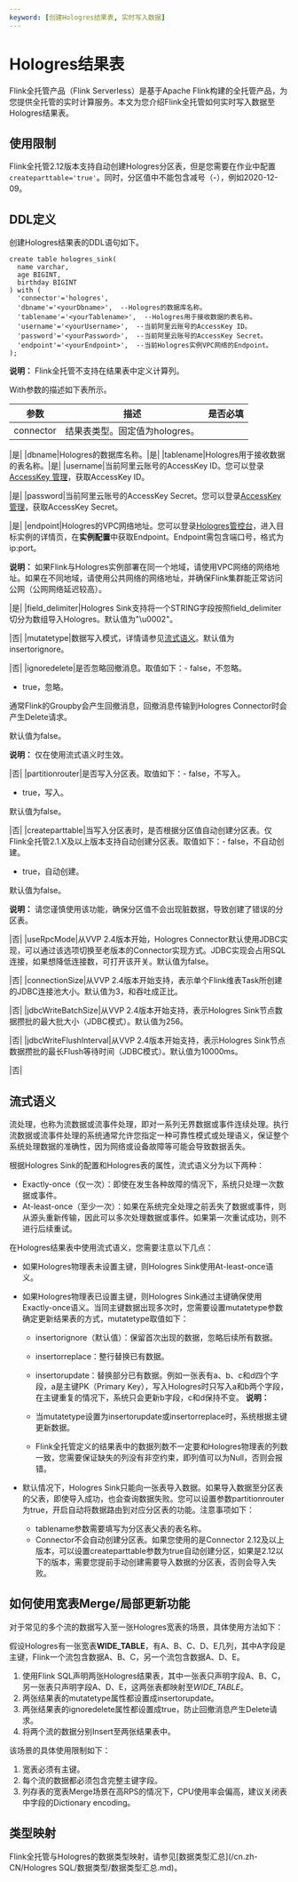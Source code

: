 ```yaml
---
keyword: [创建Hologres结果表, 实时写入数据]
---
```


# Hologres结果表

Flink全托管产品（Flink Serverless）是基于Apache Flink构建的全托管产品，为您提供全托管的实时计算服务。本文为您介绍Flink全托管如何实时写入数据至Hologres结果表。

## 使用限制

Flink全托管2.12版本支持自动创建Hologres分区表，但是您需要在作业中配置`createparttable='true'`。同时，分区值中不能包含减号（-），例如2020-12-09。

## DDL定义

创建Hologres结果表的DDL语句如下。

```
create table hologres_sink(
  name varchar,
  age BIGINT,
  birthday BIGINT
) with (
  'connector'='hologres',
  'dbname'='<yourDbname>',  --Hologres的数据库名称。
  'tablename'='<yourTablename>',  --Hologres用于接收数据的表名称。
  'username'='<yourUsername>',  --当前阿里云账号的AccessKey ID。
  'password'='<yourPassword>',  --当前阿里云账号的AccessKey Secret。
  'endpoint'='<yourEndpoint>',  --当前Hologres实例VPC网络的Endpoint。
);
```

**说明：** Flink全托管不支持在结果表中定义计算列。

With参数的描述如下表所示。

|参数|描述|是否必填|
|--|--|----|
|connector|结果表类型。固定值为hologres。

|是|
|dbname|Hologres的数据库名称。|是|
|tablename|Hologres用于接收数据的表名称。|是|
|username|当前阿里云账号的AccessKey ID。您可以登录[AccessKey 管理](https://ram.console.aliyun.com/manage/ak?spm=5176.2020520207.nav-right.dak.538b4c12VYbuIb)，获取AccessKey ID。

|是|
|password|当前阿里云账号的AccessKey Secret。您可以登录[AccessKey 管理](https://ram.console.aliyun.com/manage/ak?spm=5176.2020520207.nav-right.dak.538b4c12VYbuIb)，获取AccessKey Secret。

|是|
|endpoint|Hologres的VPC网络地址。您可以登录[Hologres管控台](https://hologram.console.aliyun.com/#/instance)，进入目标实例的详情页，在**实例配置**中获取Endpoint。Endpoint需包含端口号，格式为ip:port。

**说明：** 如果Flink与Hologres实例部署在同一个地域，请使用VPC网络的网络地址。如果在不同地域，请使用公共网络的网络地址，并确保Flink集群能正常访问公网（公网网络延迟较高）。

|是|
|field\_delimiter|Hologres Sink支持将一个STRING字段按照field\_delimiter切分为数组导入Hologres。默认值为"\\u0002"。

|否|
|mutatetype|数据写入模式，详情请参见[流式语义](#section_yce_507_nhr)。默认值为insertorignore。

|否|
|ignoredelete|是否忽略回撤消息。取值如下：-   false，不忽略。
-   true，忽略。

通常Flink的Groupby会产生回撤消息，回撤消息传输到Hologres Connector时会产生Delete请求。

默认值为false。

**说明：** 仅在使用流式语义时生效。

|否|
|partitionrouter|是否写入分区表。取值如下：-   false，不写入。
-   true，写入。

默认值为false。

|否|
|createparttable|当写入分区表时，是否根据分区值自动创建分区表。仅Flink全托管2.1.X及以上版本支持自动创建分区表。取值如下：-   false，不自动创建。
-   true，自动创建。

默认值为false。

**说明：** 请您谨慎使用该功能，确保分区值不会出现脏数据，导致创建了错误的分区表。

|否|
|useRpcMode|从VVP 2.4版本开始，Hologres Connector默认使用JDBC实现，可以通过该选项切换至老版本的Connector实现方式。JDBC实现会占用SQL连接，如果想降低连接数，可打开该开关。默认值为false。

|否|
|connectionSize|从VVP 2.4版本开始支持，表示单个Flink维表Task所创建的JDBC连接池大小。默认值为3，和吞吐成正比。

|否|
|jdbcWriteBatchSize|从VVP 2.4版本开始支持，表示Hologres Sink节点数据攒批的最大批大小（JDBC模式）。默认值为256。

|否|
|jdbcWriteFlushInterval|从VVP 2.4版本开始支持，表示Hologres Sink节点数据攒批的最长Flush等待时间（JDBC模式）。默认值为10000ms。

|否|

## 流式语义

流处理，也称为流数据或流事件处理，即对一系列无界数据或事件连续处理。执行流数据或流事件处理的系统通常允许您指定一种可靠性模式或处理语义，保证整个系统处理数据的准确性，因为网络或设备故障等可能会导致数据丢失。

根据Hologres Sink的配置和Hologres表的属性，流式语义分为以下两种：

-   Exactly-once（仅一次）：即使在发生各种故障的情况下，系统只处理一次数据或事件。
-   At-least-once（至少一次）：如果在系统完全处理之前丢失了数据或事件，则从源头重新传输，因此可以多次处理数据或事件。如果第一次重试成功，则不进行后续重试。

在Hologres结果表中使用流式语义，您需要注意以下几点：

-   如果Hologres物理表未设置主键，则Hologres Sink使用At-least-once语义。
-   如果Hologres物理表已设置主键，则Hologres Sink通过主键确保使用Exactly-once语义。当同主键数据出现多次时，您需要设置mutatetype参数确定更新结果表的方式，mutatetype取值如下：

    -   insertorignore（默认值）：保留首次出现的数据，忽略后续所有数据。
    -   insertorreplace：整行替换已有数据。
    -   insertorupdate：替换部分已有数据。例如一张表有a、b、c和d四个字段，a是主键PK（Primary Key），写入Hologres时只写入a和b两个字段，在主键重复的情况下，系统只会更新b字段，c和d保持不变。
    **说明：**

    -   当mutatetype设置为insertorupdate或insertorreplace时，系统根据主键更新数据。
    -   Flink全托管定义的结果表中的数据列数不一定要和Hologres物理表的列数一致，您需要保证缺失的列没有非空约束，即列值可以为Null，否则会报错。
-   默认情况下，Hologres Sink只能向一张表导入数据。如果导入数据至分区表的父表，即使导入成功，也会查询数据失败。您可以设置参数partitionrouter为true，开启自动将数据路由到对应分区表的功能。注意事项如下：
    -   tablename参数需要填写为分区表父表的表名称。
    -   Connector不会自动创建分区表。如果您使用的是Connector 2.12及以上版本，可以设置createparttable参数为true自动创建分区，如果是2.12以下的版本，需要您提前手动创建需要导入数据的分区表，否则会导入失败。

## 如何使用宽表Merge/局部更新功能

对于常见的多个流的数据写入至一张Hologres宽表的场景，具体使用方法如下：

假设Hologres有一张宽表**WIDE\_TABLE**，有A、B、C、D、E几列，其中A字段是主键，Flink一个流包含数据A、B、C，另一个流包含数据A、D、E。

1.  使用Flink SQL声明两张Hologres结果表，其中一张表只声明字段A、B、C，另一张表只声明字段A、D、E，这两张表都映射至*WIDE\_TABLE*。
2.  两张结果表的mutatetype属性都设置成insertorupdate。
3.  两张结果表的ignoredelete属性都设置成true，防止回撤消息产生Delete请求。
4.  将两个流的数据分别Insert至两张结果表中。

该场景的具体使用限制如下：

1.  宽表必须有主键。
2.  每个流的数据都必须包含完整主键字段。
3.  列存表的宽表Merge场景在高RPS的情况下，CPU使用率会偏高，建议关闭表中字段的Dictionary encoding。

## 类型映射

Flink全托管与Hologres的数据类型映射，请参见[数据类型汇总](/cn.zh-CN/Hologres SQL/数据类型/数据类型汇总.md)。

